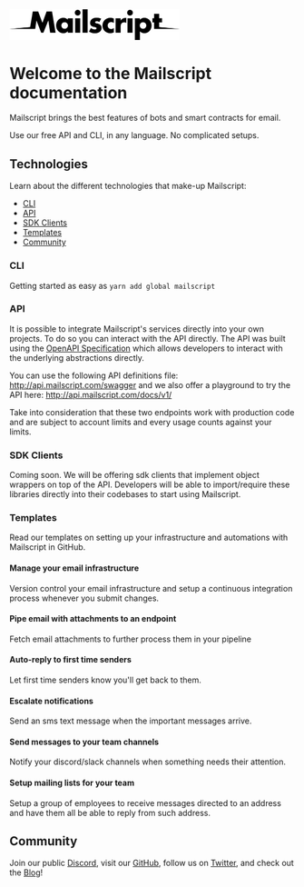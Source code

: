 <img src="./images/logo-black.png" width="300" alt="Mailscript logo" />

# Welcome to the Mailscript documentation

Mailscript brings the best features of bots and smart contracts for email.

Use our free API and CLI, in any language. No complicated setups.

## Technologies

Learn about the different technologies that make-up Mailscript:

- [CLI](#cli)
- [API](#api)
- [SDK Clients](#sdk-clients)
- [Templates](#templates)
- [Community](#community)

### CLI

Getting started as easy as `yarn add global mailscript`

### API

It is possible to integrate Mailscript's services directly into your own projects. To do so you can interact with the API directly. The API was built using the [OpenAPI Specification](https://swagger.io/resources/open-api/) which allows developers to interact with the underlying abstractions directly.

You can use the following API definitions file: http://api.mailscript.com/swagger and we also offer a playground to try the API here: http://api.mailscript.com/docs/v1/

Take into consideration that these two endpoints work with production code and are subject to account limits and every usage counts against your limits.

### SDK Clients

Coming soon. We will be offering sdk clients that implement object wrappers on top of the API. Developers will be able to import/require these libraries directly into their codebases to start using Mailscript.

### Templates

Read our templates on setting up your infrastructure and automations with Mailscript in GitHub.

#### Manage your email infrastructure

Version control your email infrastructure and setup a continuous integration process whenever you submit changes.

#### Pipe email with attachments to an endpoint

Fetch email attachments to further process them in your pipeline

#### Auto-reply to first time senders

Let first time senders know you'll get back to them.

#### Escalate notifications

Send an sms text message when the important messages arrive.

#### Send messages to your team channels

Notify your discord/slack channels when something needs their attention.

#### Setup mailing lists for your team

Setup a group of employees to receive messages directed to an address and have them all be able to reply from such address.

## Community

Join our public [Discord](https://discord.gg/X9zvQgzwUh), visit our [GitHub](https://github.com/mailscript), follow us on [Twitter](https://twitter.com/getmailscript), and check out the [Blog](https://blog.mailscript.com/)!
